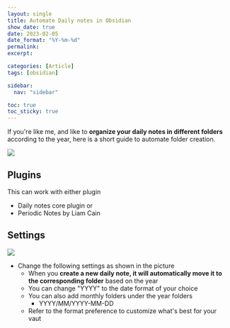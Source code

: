 ```yaml
---
layout: single
title: Automate Daily notes in Obsidian
show_date: true
date: 2023-02-05
date_format: "%Y-%m-%d"
permalink:
excerpt:

categories: [Article]
tags: [obsidian]

sidebar:
  nav: "sidebar"

toc: true
toc_sticky: true
---
```


If you're like me, and like to **organize your daily notes in different folders** according to the year, here is a short guide to automate folder creation. 

![](https://i.imgur.com/t3gvKIg.png)

## Plugins
This can work with either plugin
- Daily notes core plugin or
- Periodic Notes by Liam Cain

## Settings
![](https://i.imgur.com/4Sb2aXm.png)
- Change the following settings as shown in the picture
	- When you **create a new daily note, it will automatically move it to the corresponding folder** based on the year
	- You can change "YYYY" to the date format of your choice 
	- You can also add monthly folders under the year folders
		- YYYY/MM/YYYY-MM-DD
	- Refer to the format preference to customize what's best for your vaut

